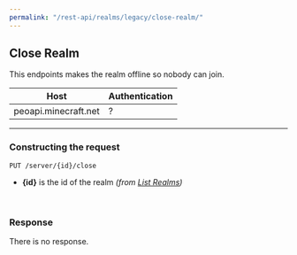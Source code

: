 ```yaml
---
permalink: "/rest-api/realms/legacy/close-realm/"
---
```


## Close Realm
This endpoints makes the realm offline so nobody can join.

| Host                        | Authentication |
| --------------------------- | -------------- |
| peoapi.minecraft.net        | ?              |

---

### Constructing the request
```
PUT /server/{id}/close
```

* **{id}** is the id of the realm *(from [List Realms](../list-realms/))*  

<br>

### Response
There is no response.